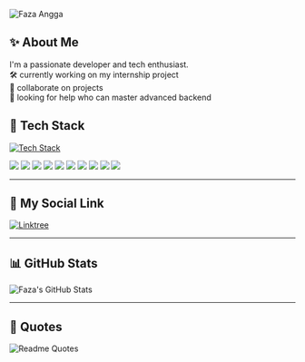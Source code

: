 ![Faza Angga](img/Hi!%20I’m%20Faza%20Angga%202.png)




## ✨ About Me

<div align="left">
I'm a passionate developer and tech enthusiast. <br>
🛠  currently working on my internship project <br>
🤝 collaborate on projects <br>
🧠 looking for help who can master advanced backend</p>
</div>

## 🧰 Tech Stack

<div align="left">

[![Tech Stack](https://skillicons.dev/icons?i=html,css,bootstrap,tailwind,javascript,php,laravel,vite,react,figma&perline=5)](https://skillicons.dev)

<img src="https://img.shields.io/badge/Windows-0078D6?style=for-the-badge&logo=windows&logoColor=white" />
<img src="https://img.shields.io/badge/Visual_Studio_Code-4E49EE?style=for-the-badge&logo=visual%20studio%20code&logoColor=white" />
<img src="https://img.shields.io/badge/W3Schools-04AA6D?style=for-the-badge&logo=W3Schools&logoColor=white" />
<img src="https://img.shields.io/badge/powershell-4D4D4D?style=for-the-badge&logo=powershell&logoColor=white" />
<img src="https://img.shields.io/badge/GIT-E44C30?style=for-the-badge&logo=git&logoColor=white" />
<img src="https://img.shields.io/badge/GitLab-330F63?style=for-the-badge&logo=gitlab&logoColor=white" />
<img src="https://img.shields.io/badge/GitHub-100000?style=for-the-badge&logo=github&logoColor=white" />
<img src="https://img.shields.io/badge/Vercel-000000?style=for-the-badge&logo=vercel&logoColor=white" />
<img src="https://img.shields.io/badge/ChatGPT-74aa9c?style=for-the-badge&logo=openai&logoColor=white" />
<img src="https://img.shields.io/badge/YouTube-FF0000?style=for-the-badge&logo=youtube&logoColor=white">

</div>

---

## 📱 My Social Link

[![Linktree](https://img.shields.io/badge/linktree-39E09B?style=for-the-badge&logo=linktree&logoColor=white)](https://linktr.ee/fazaanggapr)


---

## 📊 GitHub Stats

![Faza's GitHub Stats](https://github-readme-stats.vercel.app/api/top-langs/?username=fazaanggapr&theme=shadow_green&hide_border=false&include_all_commits=true&count_private=true&layout=compact)


---

## 💬 Quotes

![Readme Quotes](https://quotes-github-readme.vercel.app/api?type=horizontal&theme=dark)

###

